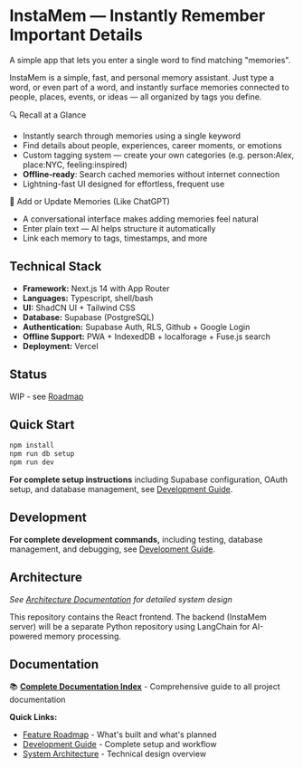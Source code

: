 # InstaMem — Instantly Remember Important Details

A simple app that lets you enter a single word to find matching "memories".

InstaMem is a simple, fast, and personal memory assistant. Just type a word, or even part of a word, and instantly surface memories connected to people, places, events, or ideas — all organized by tags you define.

🔍 Recall at a Glance

-   Instantly search through memories using a single keyword
-   Find details about people, experiences, career moments, or emotions
-   Custom tagging system — create your own categories (e.g. person:Alex, place:NYC, feeling:inspired)
-   **Offline-ready**: Search cached memories without internet connection
-   Lightning-fast UI designed for effortless, frequent use

📝 Add or Update Memories (Like ChatGPT)

-   A conversational interface makes adding memories feel natural
-   Enter plain text — AI helps structure it automatically
-   Link each memory to tags, timestamps, and more


## Technical Stack

- **Framework:** Next.js 14 with App Router
- **Languages:**  Typescript, shell/bash
- **UI:** ShadCN UI + Tailwind CSS
- **Database:** Supabase (PostgreSQL)
- **Authentication:** Supabase Auth, RLS, Github + Google Login
- **Offline Support:** PWA + IndexedDB + localforage + Fuse.js search
- **Deployment:** Vercel

## Status

WIP - see [Roadmap](docs/roadmap.md)

## Quick Start

```bash
npm install
npm run db setup
npm run dev
```

**For complete setup instructions** including Supabase configuration, OAuth setup, and database management, see [Development Guide](docs/technical/development.md).

## Development

**For complete development commands,** including testing, database management, and debugging, see [Development Guide](docs/technical/development.md).

## Architecture

*See [Architecture Documentation](docs/technical/architecture.md) for detailed system design*

This repository contains the React frontend. The backend (InstaMem server) will be a separate Python repository using LangChain for AI-powered memory processing.

## Documentation

📚 **[Complete Documentation Index](docs/README.md)** - Comprehensive guide to all project documentation

**Quick Links:**
- [Feature Roadmap](docs/roadmap.md) - What's built and what's planned
- [Development Guide](docs/technical/development.md) - Complete setup and workflow  
- [System Architecture](docs/technical/architecture.md) - Technical design overview
